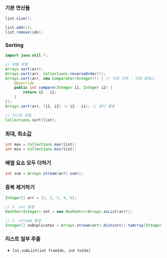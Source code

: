 ### 기본 연산들
````java
list.size();

list.add(1);
list.remove(idx);
````

### Sorting

````java
import java.util.*;

// 배열 정렬
Arrays.sort(arr);
Arrays.sort(arr, Collections.reverseOrder());
Arrays.sort(arr, new Comparator<Integer>() { // 직접 구현 - 익명 클래스
    @Override
    public int compare(Integer i1, Integer i2) {
        return i2 - i1;
    }
});
Arrays.sort(arr, (i1, i2) -> i2 - i1); // 람다 활용

// 리스트 정렬
Collections.sort(list);
````

### 최대, 최소값

```java
int max = Collections.max(list);
int min = Collections.min(list);
```

### 배열 요소 모두 더하기

````java
int sum = Arrays.stream(arr).sum();
````

### 중복 제거하기
````java
Integer[] arr = {1, 2, 3, 4, 5};

// 1. set 활용
HashSet<Integer> set = new HashSet<>(Arrays.asList(arr));

// 2. stream 활용
Integer[] noDuplicates = Arrays.stream(arr).distinct().toArray(Integer[]::new);
````

### 리스트 일부 추출

- `lst.subList(int fromIdx, int toIdx)`
